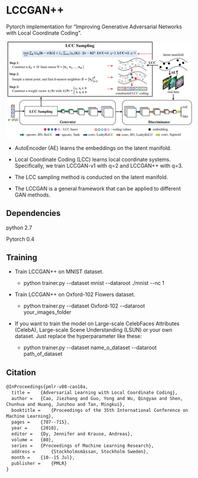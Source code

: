 # LCCGAN++

Pytorch implementation for “Improving Generative Adversarial Networks with Local Coordinate Coding”.

![architecture](images/architecture.jpg)


* AutoEncoder (AE) learns the embeddings on the latent manifold.

* Local Coordinate Coding (LCC) learns local coordinate systems. Specifically, we train LCCGAN-v1 with q=2 and LCCGAN++ with q=3.

* The LCC sampling method is conducted on the latent manifold.

* The LCCGAN is a general framework that can be applied to different GAN methods.

## Dependencies

python 2.7

Pytorch 0.4


## Training

* Train LCCGAN++ on MNIST dataset.

    * python trainer.py --dataset mnist --dataroot ./mnist --nc 1

* Train LCCGAN++ on Oxford-102 Flowers dataset.

    * python trainer.py --dataset Oxford-102 --dataroot your_images_folder

* If you want to train the model on Large-scale CelebFaces Attributes (CelebA), Large-scale Scene Understanding (LSUN) or your own dataset. Just replace the hyperparameter like these:

    * python trainer.py --dataset name_o_dataset --dataroot path_of_dataset

## Citation


    @InProceedings{pmlr-v80-cao18a,
      title = 	 {Adversarial Learning with Local Coordinate Coding},
      author = 	 {Cao, Jiezhang and Guo, Yong and Wu, Qingyao and Shen, Chunhua and Huang, Junzhou and Tan, Mingkui},
      booktitle = 	 {Proceedings of the 35th International Conference on Machine Learning},
      pages = 	 {707--715},
      year = 	 {2018},
      editor = 	 {Dy, Jennifer and Krause, Andreas},
      volume = 	 {80},
      series = 	 {Proceedings of Machine Learning Research},
      address = 	 {Stockholmsmässan, Stockholm Sweden},
      month = 	 {10--15 Jul},
      publisher = 	 {PMLR}
    }
